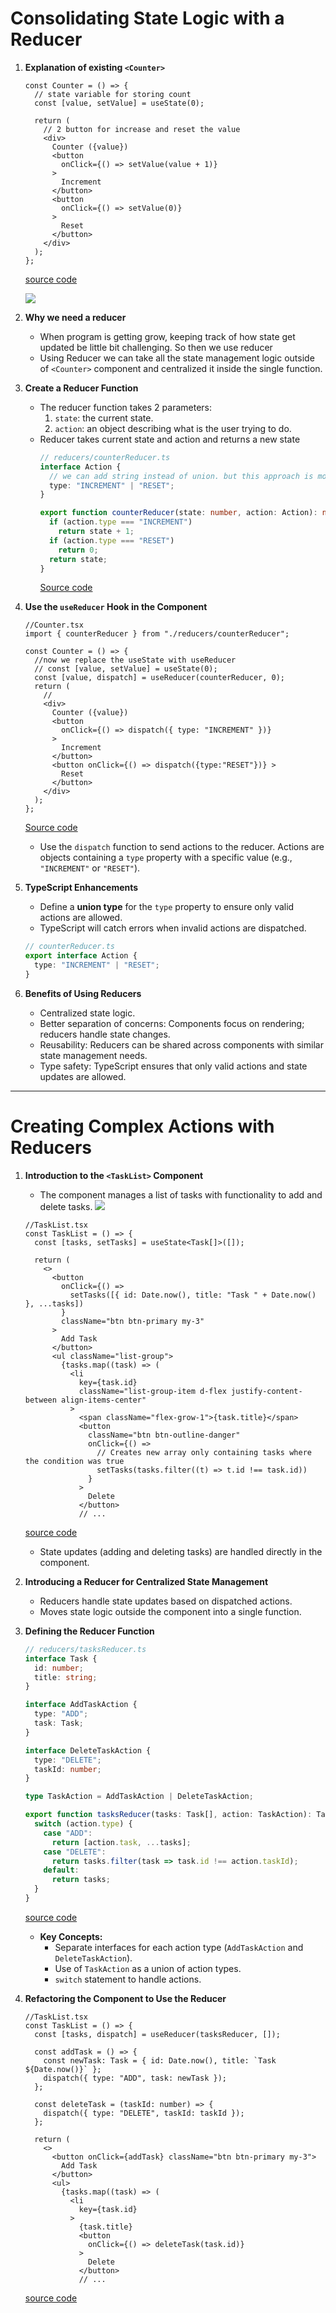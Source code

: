 # Consolidating State Logic with a Reducer

1. **Explanation of existing `<Counter>`**
    ``` tsx 
    const Counter = () => {
      // state variable for storing count
      const [value, setValue] = useState(0);

      return (
        // 2 button for increase and reset the value 
        <div>
          Counter ({value})
          <button
            onClick={() => setValue(value + 1)}
          >
            Increment
          </button>
          <button
            onClick={() => setValue(0)}
          >
            Reset
          </button>
        </div>
      );
    };
    ```
    [source code](https://github.com/Rumindu/codeWithMosh-react-course-part2/blob/915fb8faa5b1750b9838f919cfb658bb3c3233e7/src/state-management/Counter.tsx)
    
    ![](assets/Pasted%20image%2020250114074452.png)

2. **Why we need a reducer** 
   - When program is getting grow, keeping track of how state get updated be little bit challenging. So then we use reducer
   - Using Reducer we can take all the state management logic outside of `<Counter>` component and centralized it inside the single function. 
   
3. **Create a Reducer Function**  
   - The reducer function takes 2 parameters: 
     1. `state`: the current state.
     2. `action`: an object describing what is the user trying to do.
   - Reducer takes current state and action and returns a new state
      ``` ts 
      // reducers/counterReducer.ts
      interface Action {
        // we can add string instead of union. but this approach is more type safe
        type: "INCREMENT" | "RESET";
      }

      export function counterReducer(state: number, action: Action): number {
        if (action.type === "INCREMENT")
          return state + 1;
        if (action.type === "RESET")
          return 0;
        return state;
      }
      ```
      [Source code](https://github.com/Rumindu/codeWithMosh-react-course-part2/blob/5c3b25b0584b95bfaabd37379e06556657c72c14/src/state-management/reducers/counterReducer.ts)

4. **Use the `useReducer` Hook in the Component**  
  
    ``` tsx 
    //Counter.tsx
    import { counterReducer } from "./reducers/counterReducer";

    const Counter = () => {
      //now we replace the useState with useReducer
      // const [value, setValue] = useState(0);
      const [value, dispatch] = useReducer(counterReducer, 0);
      return (
        //
        <div>
          Counter ({value})
          <button
            onClick={() => dispatch({ type: "INCREMENT" })}
          >
            Increment
          </button>
          <button onClick={() => dispatch({type:"RESET"})} >
            Reset
          </button>
        </div>
      );
    };
    ```
    [Source code](https://github.com/Rumindu/codeWithMosh-react-course-part2/blob/5c3b25b0584b95bfaabd37379e06556657c72c14/src/state-management/Counter.tsx)

   - Use the `dispatch` function to send actions to the reducer. Actions are objects containing a `type` property with a specific value (e.g., `"INCREMENT"` or `"RESET"`).

5. **TypeScript Enhancements**
    
   - Define a **union type** for the `type` property to ensure only valid actions are allowed.
   - TypeScript will catch errors when invalid actions are dispatched.
    ``` ts
    // counterReducer.ts
    export interface Action {
      type: "INCREMENT" | "RESET";
    }
    ```

6. **Benefits of Using Reducers**
   - Centralized state logic.
   - Better separation of concerns: Components focus on rendering; reducers handle state changes.
   - Reusability: Reducers can be shared across components with similar state management needs.
   - Type safety: TypeScript ensures that only valid actions and state updates are allowed.
---

# Creating Complex Actions with Reducers

1. **Introduction to the `<TaskList>` Component**
    
   - The component manages a list of tasks with functionality to add and delete tasks.
    ![](assets/Pasted%20image%2020250114114540.png)

    ``` tsx 
    //TaskList.tsx
    const TaskList = () => {
      const [tasks, setTasks] = useState<Task[]>([]);

      return (
        <>
          <button
            onClick={() =>
              setTasks([{ id: Date.now(), title: "Task " + Date.now() }, ...tasks])
            }
            className="btn btn-primary my-3"
          >
            Add Task
          </button>
          <ul className="list-group">
            {tasks.map((task) => (
              <li
                key={task.id}
                className="list-group-item d-flex justify-content-between align-items-center"
              >
                <span className="flex-grow-1">{task.title}</span>
                <button
                  className="btn btn-outline-danger"
                  onClick={() =>
                    // Creates new array only containing tasks where the condition was true
                    setTasks(tasks.filter((t) => t.id !== task.id))
                  }
                >
                  Delete
                </button>
                // ...

    ```
    [source code](https://github.com/Rumindu/codeWithMosh-react-course-part2/blob/3a185cf4c917f677e6e130f2c4f9e45c79d4d4d5/src/state-management/TaskList.tsx)
   - State updates (adding and deleting tasks) are handled directly in the component.
  
2. **Introducing a Reducer for Centralized State Management**
    
    - Reducers handle state updates based on dispatched actions.
    - Moves state logic outside the component into a single function.
  
3. **Defining the Reducer Function**
    ``` ts 
    // reducers/tasksReducer.ts
    interface Task {
      id: number;
      title: string;
    }

    interface AddTaskAction {
      type: "ADD";
      task: Task;
    }

    interface DeleteTaskAction {
      type: "DELETE";
      taskId: number;
    }

    type TaskAction = AddTaskAction | DeleteTaskAction;

    export function tasksReducer(tasks: Task[], action: TaskAction): Task[] {
      switch (action.type) {
        case "ADD":
          return [action.task, ...tasks];
        case "DELETE":
          return tasks.filter(task => task.id !== action.taskId);
        default:
          return tasks;
      }
    }

    ```
    [source code](https://github.com/Rumindu/codeWithMosh-react-course-part2/blob/19bd4cb254a589b13869909bf1f4cdec72349811/src/state-management/reducers/tasksReducer.ts)
      
    - **Key Concepts:**
      - Separate interfaces for each action type (`AddTaskAction` and `DeleteTaskAction`).
      - Use of `TaskAction` as a union of action types.
      - `switch` statement to handle actions.
  
4. **Refactoring the Component to Use the Reducer**
    ``` tsx 
    //TaskList.tsx
    const TaskList = () => {
      const [tasks, dispatch] = useReducer(tasksReducer, []);

      const addTask = () => {
        const newTask: Task = { id: Date.now(), title: `Task ${Date.now()}` };
        dispatch({ type: "ADD", task: newTask });
      };

      const deleteTask = (taskId: number) => {
        dispatch({ type: "DELETE", taskId: taskId });
      };

      return (
        <>
          <button onClick={addTask} className="btn btn-primary my-3">
            Add Task
          </button>
          <ul>
            {tasks.map((task) => (
              <li
                key={task.id}
              >
                {task.title}
                <button
                  onClick={() => deleteTask(task.id)}
                >
                  Delete
                </button>
                // ...

    ```
    [source code](https://github.com/Rumindu/codeWithMosh-react-course-part2/blob/19bd4cb254a589b13869909bf1f4cdec72349811/src/state-management/TaskList.tsx)


